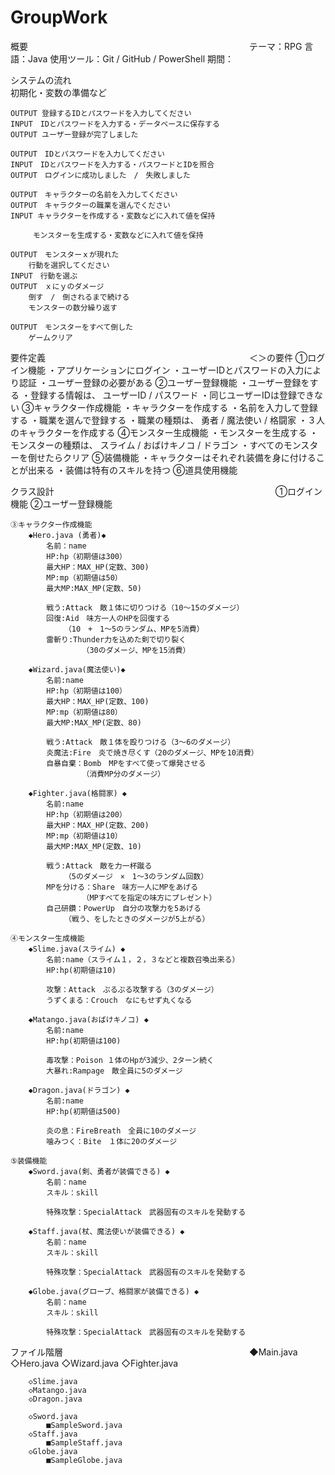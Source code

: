 # GroupWork

概要　　　　　　　　　　　　　　　　　　　　　　　　　
	テーマ：RPG
	言語：Java
	使用ツール：Git / GitHub / PowerShell
	期間：

システムの流れ								
	初期化・変数の準備など

	OUTPUT 登録するIDとパスワードを入力してください
	INPUT　IDとパスワードを入力する・データベースに保存する
	OUTPUT ユーザー登録が完了しました

	OUTPUT　IDとパスワードを入力してください
	INPUT　IDとパスワードを入力する・パスワードとIDを照合
	OUTPUT　ログインに成功しました　/　失敗しました

	OUTPUT　キャラクターの名前を入力してください
	OUTPUT　キャラクターの職業を選んでください
	INPUT キャラクターを作成する・変数などに入れて値を保持
	
	　　　モンスターを生成する・変数などに入れて値を保持

	OUTPUT　モンスターｘが現れた
		行動を選択してください
	INPUT　行動を選ぶ
	OUTPUT　ｘにｙのダメージ
		倒す　/　倒されるまで続ける
		モンスターの数分繰り返す
	
	OUTPUT　モンスターをすべて倒した
		ゲームクリア

要件定義　　　　　　　　　　　　　　　　　　　　　　　
	＜＞の要件
	①ログイン機能
		・アプリケーションにログイン
		・ユーザーIDとパスワードの入力により認証
		・ユーザー登録の必要がある
	②ユーザー登録機能
		・ユーザー登録をする
		・登録する情報は、
			ユーザーID / パスワード
		・同じユーザーIDは登録できない
	③キャラクター作成機能
		・キャラクターを作成する
		・名前を入力して登録する
		・職業を選んで登録する
		・職業の種類は、
			勇者 / 魔法使い / 格闘家
		・３人のキャラクターを作成する
	④モンスター生成機能
		・モンスターを生成する
		・モンスターの種類は、
			スライム / おばけキノコ / ドラゴン
		・すべてのモンスターを倒せたらクリア
	⑤装備機能
		・キャラクターはそれぞれ装備を身に付けることが出来る
		・装備は特有のスキルを持つ
	⑥道具使用機能




クラス設計　　　　　　　　　　　　　　　　　　　　　　　　　
	①ログイン機能
	②ユーザー登録機能

	③キャラクター作成機能
		◆Hero.java (勇者)◆
			名前：name
			HP:hp（初期値は300）
			最大HP：MAX_HP(定数、300)
			MP:mp（初期値は50）
			最大MP:MAX_MP(定数、50)
										
			戦う:Attack　敵１体に切りつける（10～15のダメージ）
			回復:Aid　味方一人のHPを回復する
				（10　+　1～5のランダム、MPを5消費）
			雷斬り:Thunder力を込めた剣で切り裂く
					（30のダメージ、MPを15消費）
			
		◆Wizard.java(魔法使い)◆
			名前:name
			HP:hp（初期値は100）
			最大HP：MAX_HP(定数、100)
			MP:mp（初期値は80）
			最大MP:MAX_MP(定数、80)
										
			戦う:Attack　敵１体を殴りつける（3～6のダメージ）
			炎魔法:Fire　炎で焼き尽くす（20のダメージ、MPを10消費）
			自暴自棄：Bomb　MPをすべて使って爆発させる
					（消費MP分のダメージ）

		◆Fighter.java(格闘家) ◆
			名前:name
			HP:hp（初期値は200）
			最大HP：MAX_HP(定数、200)
			MP:mp（初期値は10）
			最大MP:MAX_MP(定数、10)
										
			戦う:Attack　敵を力一杯蹴る
				（5のダメージ　×　1～3のランダム回数）
			MPを分ける：Share　味方一人にMPをあげる
					（MPすべてを指定の味方にプレゼント）
			自己研鑽：PowerUp　自分の攻撃力を5あげる
				（戦う、をしたときのダメージが5上がる）

	④モンスター生成機能
		◆Slime.java(スライム) ◆
			名前:name（スライム１，２，３などと複数召喚出来る）
			HP:hp(初期値は10)
										
			攻撃：Attack　ぷるぷる攻撃する（3のダメージ）
			うずくまる：Crouch　なにもせず丸くなる

		◆Matango.java(おばけキノコ) ◆
			名前:name
			HP:hp(初期値は100)
										
			毒攻撃：Poison １体のHpが3減少、2ターン続く
			大暴れ:Rampage　敵全員に5のダメージ

		◆Dragon.java(ドラゴン) ◆
			名前:name
			HP:hp(初期値は500)
										
			炎の息：FireBreath　全員に10のダメージ
			噛みつく：Bite　１体に20のダメージ

	⑤装備機能
		◆Sword.java(剣、勇者が装備できる) ◆
			名前：name
			スキル：skill
										
			特殊攻撃：SpecialAttack　武器固有のスキルを発動する

		◆Staff.java(杖、魔法使いが装備できる) ◆
			名前：name
			スキル：skill
										
			特殊攻撃：SpecialAttack　武器固有のスキルを発動する

		◆Globe.java(グローブ、格闘家が装備できる) ◆
			名前：name
			スキル：skill
										
			特殊攻撃：SpecialAttack　武器固有のスキルを発動する
      
ファイル階層　　　　　　　　　　　　　　　　　　　　　
	◆Main.java
		◇Hero.java
		◇Wizard.java
		◇Fighter.java

		◇Slime.java
		◇Matango.java
		◇Dragon.java

		◇Sword.java
			■SampleSword.java
		◇Staff.java
			■SampleStaff.java
		◇Globe.java
			■SampleGlobe.java
